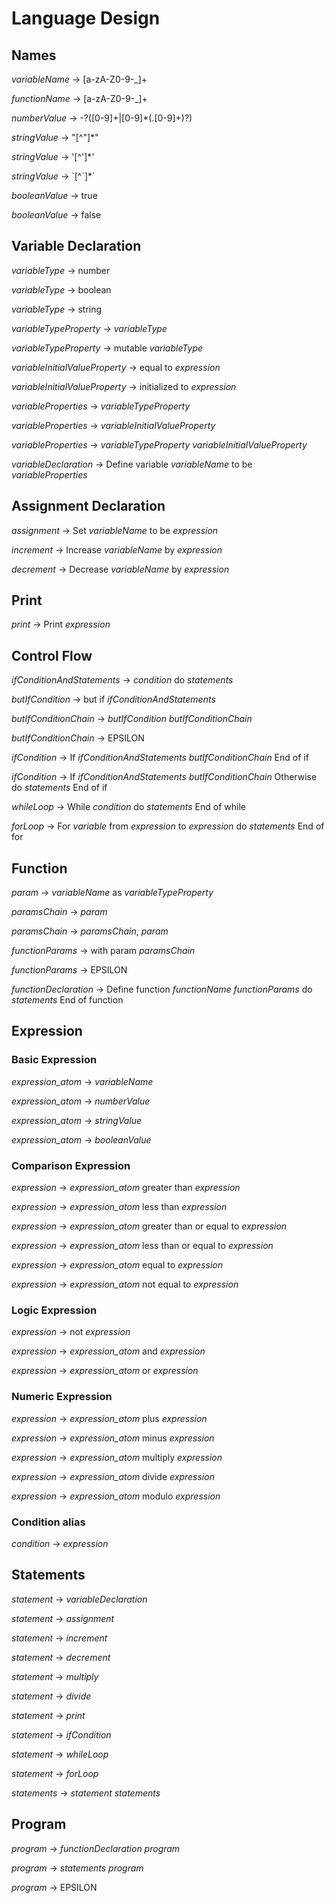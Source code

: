 # Language Design

## Names

_variableName_ -> [a-zA-Z0-9-_]+

_functionName_ -> [a-zA-Z0-9-_]+

_numberValue_ -> -?([0-9]+|[0-9]*(.[0-9]+)?)

_stringValue_ -> "[^"]*"

_stringValue_ -> '[^']*'

_stringValue_ -> \`[^\`]*\`

_booleanValue_ -> true

_booleanValue_ -> false

## Variable Declaration

_variableType_ -> number

_variableType_ -> boolean

_variableType_ -> string

_variableTypeProperty_ -> _variableType_

_variableTypeProperty_ -> mutable _variableType_

_variableInitialValueProperty_ -> equal to _expression_

_variableInitialValueProperty_ -> initialized to _expression_

_variableProperties_ -> _variableTypeProperty_

_variableProperties_ -> _variableInitialValueProperty_

_variableProperties_ -> _variableTypeProperty_ _variableInitialValueProperty_

_variableDeclaration_ -> Define variable _variableName_ to be _variableProperties_

## Assignment Declaration

_assignment_ -> Set _variableName_ to be _expression_

_increment_ -> Increase _variableName_ by _expression_

_decrement_ -> Decrease _variableName_ by _expression_

## Print

_print_ -> Print _expression_

## Control Flow

_ifConditionAndStatements_ -> _condition_ do _statements_

_butIfCondition_ -> but if _ifConditionAndStatements_

_butIfConditionChain_ -> _butIfCondition_ _butIfConditionChain_

_butIfConditionChain_ -> EPSILON

_ifCondition_ -> If _ifConditionAndStatements_ _butIfConditionChain_ End of if

_ifCondition_ -> If _ifConditionAndStatements_ _butIfConditionChain_ Otherwise do _statements_ End of if

_whileLoop_ -> While _condition_ do _statements_ End of while

_forLoop_ -> For _variable_ from _expression_ to _expression_ do _statements_ End of for

## Function

_param_ -> _variableName_ as _variableTypeProperty_

_paramsChain_ -> _param_

_paramsChain_ -> _paramsChain_, _param_

_functionParams_ -> with param _paramsChain_

_functionParams_ -> EPSILON

_functionDeclaration_ -> Define function _functionName_ _functionParams_ do _statements_ End of function

## Expression

### Basic Expression

_expression_atom_ -> _variableName_

_expression_atom_ -> _numberValue_

_expression_atom_ -> _stringValue_

_expression_atom_ -> _booleanValue_

### Comparison Expression

_expression_ -> _expression_atom_ greater than _expression_

_expression_ -> _expression_atom_ less than _expression_

_expression_ -> _expression_atom_ greater than or equal to _expression_

_expression_ -> _expression_atom_ less than or equal to _expression_

_expression_ -> _expression_atom_ equal to _expression_

_expression_ -> _expression_atom_ not equal to _expression_

### Logic Expression

_expression_ -> not _expression_

_expression_ -> _expression_atom_ and _expression_

_expression_ -> _expression_atom_ or _expression_

### Numeric Expression

_expression_ -> _expression_atom_ plus _expression_

_expression_ -> _expression_atom_ minus _expression_

_expression_ -> _expression_atom_ multiply _expression_

_expression_ -> _expression_atom_ divide _expression_

_expression_ -> _expression_atom_ modulo _expression_

### Condition alias

_condition_ -> _expression_

## Statements

_statement_ -> _variableDeclaration_

_statement_ -> _assignment_

_statement_ -> _increment_

_statement_ -> _decrement_

_statement_ -> _multiply_

_statement_ -> _divide_

_statement_ -> _print_

_statement_ -> _ifCondition_

_statement_ -> _whileLoop_

_statement_ -> _forLoop_

_statements_ -> _statement_ _statements_

## Program

_program_ -> _functionDeclaration_ _program_

_program_ -> _statements_ _program_

_program_ -> EPSILON
